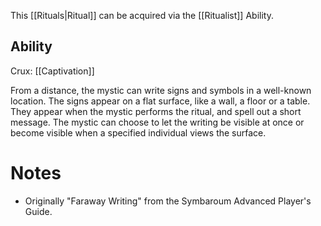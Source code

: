 This [[Rituals|Ritual]] can be acquired via the [[Ritualist]] Ability.
## Ability
Crux: [[Captivation]]

From a distance, the mystic can write signs and symbols in a well-known location. The signs appear on a flat surface, like a wall, a floor or a table. They appear when the mystic performs the ritual, and spell out a short message. The mystic can choose to let the writing be visible at once or become visible when a specified individual views the surface.
# Notes
* Originally "Faraway Writing" from the Symbaroum Advanced Player's Guide.
